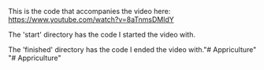 This is the code that accompanies the video here: https://www.youtube.com/watch?v=8aTnmsDMldY

The 'start' directory has the code I started the video with.

The 'finished' directory has the code I ended the video with."# Appriculture" 
"# Appriculture" 
